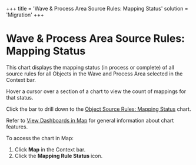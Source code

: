 +++
title = 'Wave & Process Area Source Rules: Mapping Status'
solution = 'Migration'
+++

# Wave & Process Area Source Rules: Mapping Status

This chart displays the mapping status (in process or complete) of all
source rules for all Objects in the Wave and Process Area selected in
the Context bar.

Hover a cursor over a section of a chart to view the count of mappings
for that status.

Click the bar to drill down to the [Object Source Rules: Mapping
Status](Object_Source_Rules_Mapping_Status) chart.

Refer to [View Dashboards in Map](View_Dashboards_in_Map) for
general information about chart features.

To access the chart in Map:

1.  Click <span style="font-weight: bold;">Map</span> in the Context
    bar.
2.  Click the <span style="font-weight: bold;">Mapping Rule Status
    </span>icon.
